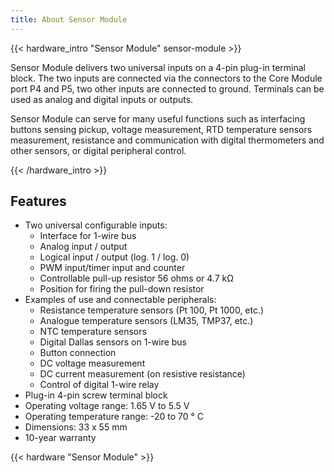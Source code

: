 ```yaml
---
title: About Sensor Module
---
```


{{< hardware_intro "Sensor Module" sensor-module >}}

Sensor Module delivers two universal inputs on a 4-pin plug-in terminal block. The two inputs are connected via the connectors to the Core Module port P4 and P5, two other inputs are connected to ground. Terminals can be used as analog and digital inputs or outputs.

Sensor Module can serve for many useful functions such as interfacing buttons sensing pickup, voltage measurement, RTD temperature sensors measurement, resistance and communication with digital thermometers and other sensors, or digital peripheral control.

{{< /hardware_intro >}}

## Features

  * Two universal configurable inputs:
    * Interface for 1-wire bus
    * Analog input / output
    * Logical input / output (log. 1 / log. 0)
    * PWM input/timer input and counter
    * Controllable pull-up resistor 56 ohms or 4.7 kΩ
    * Position for firing the pull-down resistor
  * Examples of use and connectable peripherals:
    * Resistance temperature sensors (Pt 100, Pt 1000, etc.)
    * Analogue temperature sensors (LM35, TMP37, etc.)
    * NTC temperature sensors
    * Digital Dallas sensors on 1-wire bus
    * Button connection
    * DC voltage measurement
    * DC current measurement (on resistive resistance)
    * Control of digital 1-wire relay
  * Plug-in 4-pin screw terminal block
  * Operating voltage range: 1.65 V to 5.5 V
  * Operating temperature range: -20 to 70 ° C
  * Dimensions: 33 x 55 mm
  * 10-year warranty

{{< hardware "Sensor Module" >}}
